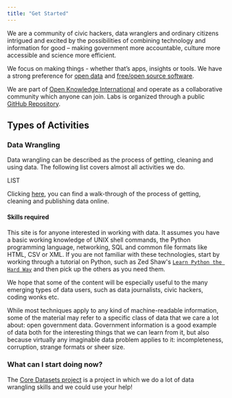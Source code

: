 ```yaml
---
title: "Get Started"
---
```


We are a community of civic hackers, data wranglers and ordinary citizens intrigued and excited by the possibilities of combining technology and information for good – making government more accountable, culture more accessible and science more efficient.

We focus on making things - whether that’s apps, insights or tools. We have a strong preference for [open data](http://opendefinition.org/) and [free/open source software](https://opensource.org/).

We are part of [Open Knowledge International](https://okfn.org/) and operate as a collaborative community which anyone can join. Labs is organized through a public [GitHub Repository](https://github.com/okfn/okfn.github.com).

## Types of Activities

### Data Wrangling

Data wrangling can be described as the process of getting, cleaning and using data. The following list covers almost all activities we do.

LIST

Clicking [here]({{site.baseurl}}/data/tutorial), you can find a walk-through of the process of getting, cleaning and publishing data online. 
#### Skills required

This site is for anyone interested in working with data. It assumes you have a basic working knowledge of UNIX shell commands, the Python programming language, networking, SQL and common file formats like HTML, CSV or XML. If you are not familiar with these technologies, start by working through a tutorial on Python, such as Zed Shaw's [`Learn Python the Hard Way`](http://learnpythonthehardway.org/) and then pick up the others as you need them.

We hope that some of the content will be especially useful to the many emerging types of data users, such as data journalists, civic hackers, coding wonks etc.                   

While most techniques apply to any kind of machine-readable information, some  of the material may refer to a specific class of data that we care a lot about: open government data. Government information is a good example of data both for the interesting things that we can learn from it, but also because virtually any imaginable data problem applies to it: incompleteness, corruption, strange formats or sheer size.

### What can I start doing now?

The [Core Datasets project]({{site.baseurl}}/core-datasets) is a project in which we do a lot of data wrangling skills and we could use your help!
